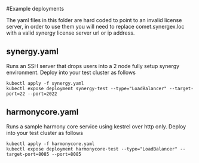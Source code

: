 #Example deployments

The yaml files in this folder are hard coded to point to an invalid license server, in order to use them you will need to replace comet.synergex.loc with a valid synergy license server url or ip address.

## synergy.yaml
Runs an SSH server that drops users into a 2 node fully setup synergy environment. Deploy into your test cluster as follows
```
kubectl apply -f synergy.yaml
kubectl expose deployment synergy-test --type="LoadBalancer" --target-port=22 --port=2022
```

## harmonycore.yaml
Runs a sample harmony core service using kestrel over http only. Deploy into your test cluster as follows
```
kubectl apply -f harmonycore.yaml
kubectl expose deployment harmonycore-test --type="LoadBalancer" --target-port=8085 --port=8085
```